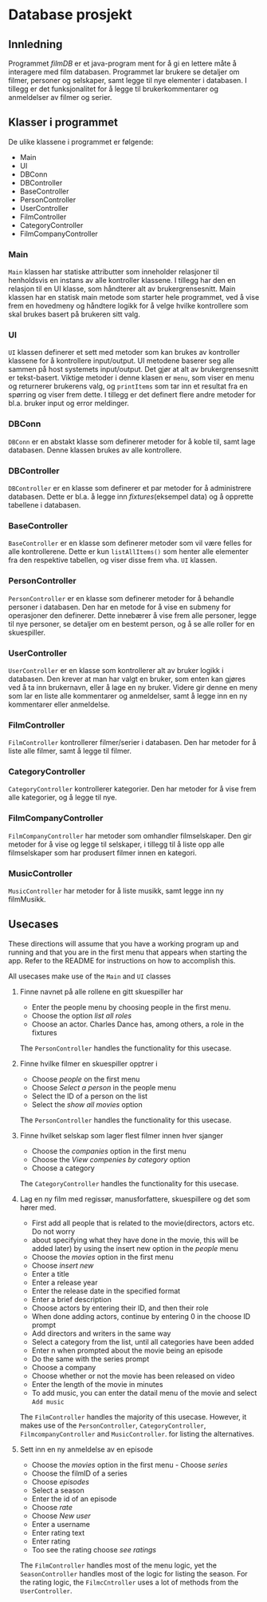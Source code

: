 # Database prosjekt

## Innledning

Programmet _filmDB_ er et java-program ment for å gi en lettere måte å interagere med film
databasen. Programmet lar brukere se detaljer om filmer, personer og selskaper, samt legge til nye
elementer i databasen. I tillegg er det funksjonalitet for å legge til brukerkommentarer og
anmeldelser av filmer og serier.

## Klasser i programmet

De ulike klassene i programmet er følgende:

- Main
- UI
- DBConn
- DBController
- BaseController
- PersonController
- UserController
- FilmController
- CategoryController
- FilmCompanyController

### Main

`Main` klassen har statiske attributter som inneholder relasjoner til henholdsvis en instans av alle
kontroller klassene. I tillegg har den en relasjon til en UI klasse, som håndterer alt av
brukergrensesnitt. Main klassen har en statisk main metode som starter hele programmet, ved å vise
frem en hovedmeny og håndtere logikk for å velge hvilke kontrollere som skal brukes basert på
brukeren sitt valg.

### UI

`UI` klassen definerer et sett med metoder som kan brukes av kontroller klassene for å kontrollere
input/output. UI metodene baserer seg alle sammen på host systemets input/output. Det gjør at alt av
brukergrensesnitt er tekst-basert. Viktige metoder i denne klasen er `menu`, som viser en menu og
returnerer brukerens valg, og `printItems` som tar inn et resultat fra en spørring og viser frem
dette. I tillegg er det definert flere andre metoder for bl.a. bruker input og error meldinger.

### DBConn

`DBConn` er en abstakt klasse som definerer metoder for å koble til, samt lage databasen. Denne
klassen brukes av alle kontrollere.

### DBController

`DBController` er en klasse som definerer et par metoder for å administrere databasen. Dette er
bl.a. å legge inn _fixtures_(eksempel data) og å opprette tabellene i databasen.

### BaseController

`BaseController` er en klasse som definerer metoder som vil være felles for alle kontrollerene.
Dette er kun `listAllItems()` som henter alle elementer fra den respektive tabellen, og viser disse
frem vha. `UI` klassen.

### PersonController

`PersonController` er en klasse som definerer metoder for å behandle personer i databasen. Den har
en metode for å vise en submeny for operasjoner den definerer. Dette
innebærer å vise frem alle personer, legge til nye personer, se detaljer om en bestemt person, og å
se alle roller for en skuespiller.

### UserController

`UserController` er en klasse som kontrollerer alt av bruker logikk i databasen. Den krever at man
har valgt en bruker, som enten kan gjøres ved å ta inn brukernavn, eller å lage en ny bruker. Videre
gir denne en meny som lar en liste alle kommentarer og anmeldelser, samt å legge inn en ny
kommentarer eller anmeldelse.

### FilmController

`FilmController` kontrollerer filmer/serier i databasen. Den har metoder for å liste alle filmer,
samt å legge til filmer.

### CategoryController

`CategoryController` kontrollerer kategorier. Den har metoder for å vise frem alle kategorier, og å
legge til nye.

### FilmCompanyController

`FilmCompanyController` har metoder som omhandler filmselskaper. Den gir metoder for å vise og legge
til selskaper, i tillegg til å liste opp alle filmselskaper som har produsert filmer innen en
kategori.

### MusicController

`MusicController` har metoder for å liste musikk, samt legge inn ny filmMusikk.

## Usecases

These directions will assume that you have a working program up and running and that you are in the first
menu that appears when starting the app. Refer to the README for instructions on how to accomplish this.

All usecases make use of the `Main` and `UI` classes

1. Finne navnet på alle rollene en gitt skuespiller har

   - Enter the people menu by choosing people in the first menu.
   - Choose the option _list all roles_
   - Choose an actor. Charles Dance has, among others, a role in the fixtures

   The `PersonController` handles the functionality for this usecase.

2. Finne hvilke filmer en skuespiller opptrer i

   - Choose _people_ on the first menu
   - Choose _Select a person_ in the people menu
   - Select the ID of a person on the list
   - Select the _show all movies_ option

   The `PersonController` handles the functionality for this usecase.

3. Finne hvilket selskap som lager flest filmer innen hver sjanger

   - Choose the _companies_ option in the first menu
   - Choose the _View compenies by category_ option
   - Choose a category

   The `CategoryController` handles the functionality for this usecase.

4. Lag en ny film med regissør, manusforfattere, skuespillere og det som hører med.

   - First add all people that is related to the movie(directors, actors etc. Do not worry
   - about specifying what they have done in the movie,
     this will be added later) by using the insert new option in the _people_ menu
   - Choose the _movies_ option in the first menu
   - Choose _insert new_
   - Enter a title
   - Enter a release year
   - Enter the release date in the specified format
   - Enter a brief description
   - Choose actors by entering their ID, and then their role
   - When done adding actors, continue by entering 0 in the choose ID prompt
   - Add directors and writers in the same way
   - Select a category from the list, until all categories have been added
   - Enter n when prompted about the movie being an episode
   - Do the same with the series prompt
   - Choose a company
   - Choose whether or not the movie has been released on video
   - Enter the length of the movie in minutes
   - To add music, you can enter the datail menu of the movie and select `Add music`

   The `FilmController` handles the majority of this usecase. However, it makes
   use of the `PersonController`, `CategoryController`, `FilmcompanyController` and `MusicController`.
   for listing the alternatives.

5. Sett inn en ny anmeldelse av en episode

   - Choose the _movies_ option in the first menu - Choose _series_
   - Choose the filmID of a series
   - Choose _episodes_
   - Select a season
   - Enter the id of an episode
   - Choose _rate_
   - Choose _New user_
   - Enter a username
   - Enter rating text
   - Enter rating
   - Too see the rating choose _see ratings_

   The `FilmController` handles most of the menu logic, yet the `SeasonController`
   handles most of the logic for listing the season. For the rating logic, the `FilmcCntroller` uses
   a lot of methods from the `UserController`.
